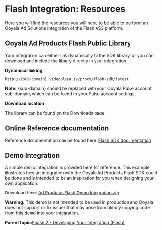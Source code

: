 # Flash Integration: Resources

Here you will find the resources you will need to be able to perform an Ooyala Ad Solutions integration of the Flash AS3 platform.

## Ooyala Ad Products Flash Public Library

Your integration can either link dynamically to the SDK library, or you can download and include the library directly in your integration.

**Dynamical linking**

```
http://{sub-domain}.videoplaza.tv/proxy/flash-sdk/latest
```

**Note:** \{sub-domain\} should be replaced with your Ooyala Pulse account sub-domain, which can be found in your Pulse account settings.

**Download location**

The library can be found on the [Downloads](http://help.ooyala.com/downloads) page.

## Online Reference documentation

Reference documentation can be found here: [Flash SDK documentation](http://pulse-sdks.ooyala.com/flash/latest/index.html)

## Demo Integration

A simple demo integration is provided here for reference. This example illustrates how an integration with the Ooyala Ad Products Flash SDK could be done and is intended to be an inspiration for you when designing your own application.

Download here: [Ad Products Flash Demo Integration.zip](https://ooyala.box.com/shared/static/ufpkv1fhpol843appract5spvcibmlhf.zip)

**Warning:** This demo is not intended to be used in production and Ooyala does not support or fix issues that may arise from blindly copying code from this demo into your integration.

**Parent topic:**[Phase 2 - Developing Your Integration \(Flash\)](../../../oadtech/ad_serving/dg/flash_phase2.md)

